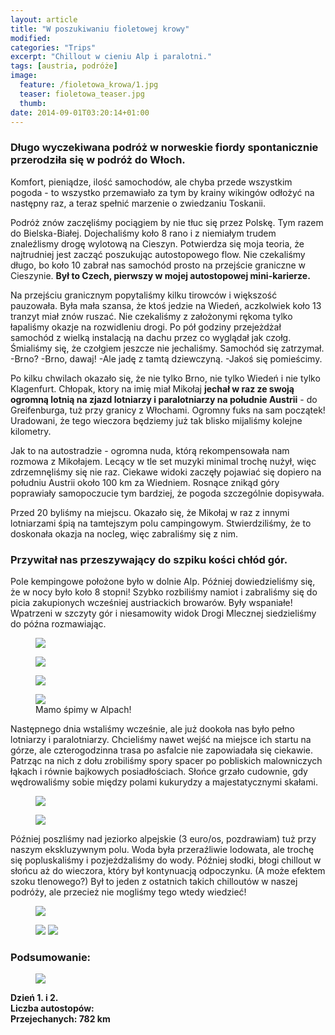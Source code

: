 ```yaml
---
layout: article
title: "W poszukiwaniu fioletowej krowy"
modified:
categories: "Trips"
excerpt: "Chillout w cieniu Alp i paralotni."
tags: [austria, podróże]
image:
  feature: /fioletowa_krowa/1.jpg
  teaser: fioletowa_teaser.jpg
  thumb:
date: 2014-09-01T03:20:14+01:00
---
```


<div class="notice"><h3>Długo wyczekiwana podróż w norweskie fiordy spontanicznie przerodziła się w podróż do Włoch.</h3></div> 
Komfort, pieniądze, ilość samochodów, ale chyba przede wszystkim pogoda - to wszystko przemawiało za tym by krainy wikingów odłożyć na następny raz, a teraz spełnić marzenie o zwiedzaniu Toskanii.

Podróż znów zaczęliśmy pociągiem by nie tłuc się przez Polskę. Tym razem do Bielska-Białej. Dojechaliśmy koło 8 rano i z niemiałym trudem znaleźlismy drogę wylotową na Cieszyn. Potwierdza się moja teoria, że najtrudniej jest zacząć poszukując autostopowego flow. Nie czekaliśmy długo, bo koło 10 zabrał nas samochód prosto na przejście graniczne w Cieszynie. <b>Był to Czech, pierwszy w mojej autostopowej mini-karierze.</b>

Na przejściu granicznym popytaliśmy kilku tirowców i większość pauzowała. Była mała szansa, że ktoś jedzie na Wiedeń, aczkolwiek koło 13 tranzyt miał znów ruszać. Nie czekaliśmy z założonymi rękoma tylko łapaliśmy okazje na rozwidleniu drogi. Po pół godziny przejeżdżał samochód z wielką instalacją na dachu przez co wyglądał jak czołg. Śmialiśmy się, że czołgiem jeszcze nie jechaliśmy. Samochód się zatrzymał. -Brno? -Brno, dawaj! -Ale jadę z tamtą dziewczyną. -Jakoś się pomieścimy.

Po kilku chwilach okazało się, że nie tylko Brno, nie tylko Wiedeń i nie tylko Klagenfurt. Chłopak, ktory na imię miał Mikołaj <b>jechał w raz ze swoją ogromną lotnią na zjazd lotniarzy i paralotniarzy na południe Austrii</b> - do Greifenburga, tuż przy granicy z Włochami. Ogromny fuks na sam początek! Uradowani, że tego wieczora będziemy już tak blisko mijaliśmy kolejne kilometry.

Jak to na autostradzie - ogromna nuda, którą rekompensowała nam rozmowa z Mikołajem. Lecący w tle set muzyki minimal trochę nużył, więc zdrzemnęliśmy się nie raz. Ciekawe widoki zaczęły pojawiać się dopiero na południu Austrii około 100 km za Wiedniem. Rosnące znikąd góry poprawiały samopoczucie tym bardziej, że pogoda szczególnie dopisywała.

Przed 20 byliśmy na miejscu. Okazało się, że Mikołaj w raz z innymi lotniarzami śpią na tamtejszym polu campingowym. Stwierdziliśmy, że to doskonała okazja na nocleg, więc zabraliśmy się z nim. 

<div class="notice"><h3>Przywitał nas przeszywający do szpiku kości chłód gór.</h3></div> Pole kempingowe położone było w dolnie Alp. Później dowiedzieliśmy się, że w nocy było koło 8 stopni! Szybko rozbiliśmy namiot i zabraliśmy się do picia zakupionych wcześniej austriackich browarów. Były wspaniałe! Wpatrzeni w szczyty gór i niesamowity widok Drogi Mlecznej siedzieliśmy do późna rozmawiając.

<figure class>
	<img src="//nikodamn.github.io/images/fioletowa_krowa/2.jpg">
</figure>

<figure class>
	<img src="//nikodamn.github.io/images/fioletowa_krowa/4.jpg">
</figure>

<figure class>
	<img src="//nikodamn.github.io/images/fioletowa_krowa/3.jpg">
</figure>

<figure class>
	<img src="//nikodamn.github.io/images/fioletowa_krowa/5.jpg">
		<figcaption>Mamo śpimy w Alpach!</figcaption>
</figure>

Następnego dnia wstaliśmy wcześnie, ale już dookoła nas było pełno lotniarzy i paralotniarzy. Chcieliśmy nawet wejść na miejsce ich startu na górze, ale czterogodzinna trasa po asfalcie nie zapowiadała się ciekawie. Patrząc na nich z dołu zrobiliśmy spory spacer po pobliskich malowniczych łąkach i równie bajkowych posiadłościach. Słońce grzało cudownie, gdy wędrowaliśmy sobie między polami kukurydzy a majestatycznymi skałami.

<figure>
	<img src="//nikodamn.github.io/images/fioletowa_krowa/6.jpg">
</figure>

<figure>
	<img src="//nikodamn.github.io/images/fioletowa_krowa/7.jpg">
</figure>

Później poszliśmy nad jeziorko alpejskie (3 euro/os, pozdrawiam) tuż przy naszym ekskluzywnym polu. Woda była przeraźliwie lodowata, ale trochę się popluskaliśmy i pozjeżdżaliśmy do wody. Później słodki, błogi chillout w słońcu aż do wieczora, który był kontynuacją odpoczynku. (A może efektem szoku tlenowego?) Był to jeden z ostatnich takich chilloutów w naszej podróży, ale przecież nie mogliśmy tego wtedy wiedzieć!

<figure class>
	<img src="//nikodamn.github.io/images/fioletowa_krowa/9.jpg">
</figure>

<figure class="half">
	<img src="//nikodamn.github.io/images/fioletowa_krowa/10.jpg">
	<img src="//nikodamn.github.io/images/fioletowa_krowa/11.jpg">
</figure>

<div class="notice"><h3>
Podsumowanie:
</h3>
</div>

<figure class>
	<img src="//nikodamn.github.io/images/fioletowa_krowa/mapa.jpg">
</figure>

<b>Dzień 1. i 2. <br>
Liczba autostopów:  <br>
Przejechanych: 782 km</b>
